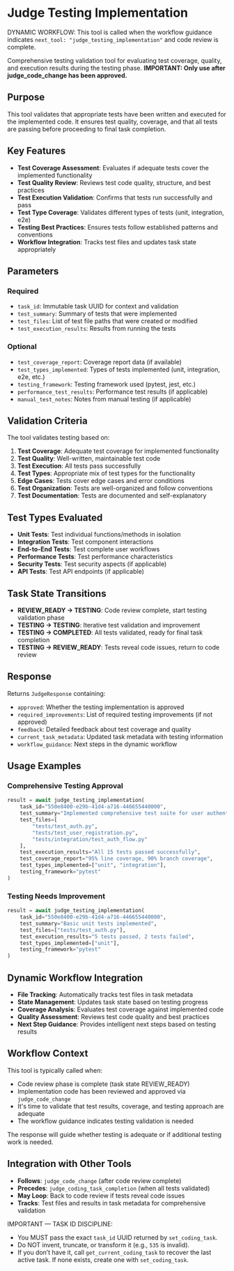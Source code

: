# Judge Testing Implementation

DYNAMIC WORKFLOW: This tool is called when the workflow guidance indicates `next_tool: "judge_testing_implementation"` and code review is complete.

Comprehensive testing validation tool for evaluating test coverage, quality, and execution results during the testing phase. **IMPORTANT: Only use after judge_code_change has been approved.**

## Purpose

This tool validates that appropriate tests have been written and executed for the implemented code. It ensures test quality, coverage, and that all tests are passing before proceeding to final task completion.

## Key Features

- **Test Coverage Assessment**: Evaluates if adequate tests cover the implemented functionality
- **Test Quality Review**: Reviews test code quality, structure, and best practices
- **Test Execution Validation**: Confirms that tests run successfully and pass
- **Test Type Coverage**: Validates different types of tests (unit, integration, e2e)
- **Testing Best Practices**: Ensures tests follow established patterns and conventions
- **Workflow Integration**: Tracks test files and updates task state appropriately

## Parameters

### Required
- `task_id`: Immutable task UUID for context and validation
- `test_summary`: Summary of tests that were implemented
- `test_files`: List of test file paths that were created or modified
- `test_execution_results`: Results from running the tests

### Optional
- `test_coverage_report`: Coverage report data (if available)
- `test_types_implemented`: Types of tests implemented (unit, integration, e2e, etc.)
- `testing_framework`: Testing framework used (pytest, jest, etc.)
- `performance_test_results`: Performance test results (if applicable)
- `manual_test_notes`: Notes from manual testing (if applicable)

## Validation Criteria

The tool validates testing based on:

1. **Test Coverage**: Adequate test coverage for implemented functionality
2. **Test Quality**: Well-written, maintainable test code
3. **Test Execution**: All tests pass successfully
4. **Test Types**: Appropriate mix of test types for the functionality
5. **Edge Cases**: Tests cover edge cases and error conditions
6. **Test Organization**: Tests are well-organized and follow conventions
7. **Test Documentation**: Tests are documented and self-explanatory

## Test Types Evaluated

- **Unit Tests**: Test individual functions/methods in isolation
- **Integration Tests**: Test component interactions
- **End-to-End Tests**: Test complete user workflows
- **Performance Tests**: Test performance characteristics
- **Security Tests**: Test security aspects (if applicable)
- **API Tests**: Test API endpoints (if applicable)

## Task State Transitions

- **REVIEW_READY → TESTING**: Code review complete, start testing validation phase
- **TESTING → TESTING**: Iterative test validation and improvement
- **TESTING → COMPLETED**: All tests validated, ready for final task completion
- **TESTING → REVIEW_READY**: Tests reveal code issues, return to code review

## Response

Returns `JudgeResponse` containing:
- `approved`: Whether the testing implementation is approved
- `required_improvements`: List of required testing improvements (if not approved)
- `feedback`: Detailed feedback about test coverage and quality
- `current_task_metadata`: Updated task metadata with testing information
- `workflow_guidance`: Next steps in the dynamic workflow

## Usage Examples

### Comprehensive Testing Approval
```python
result = await judge_testing_implementation(
    task_id="550e8400-e29b-41d4-a716-446655440000",
    test_summary="Implemented comprehensive test suite for user authentication",
    test_files=[
        "tests/test_auth.py",
        "tests/test_user_registration.py", 
        "tests/integration/test_auth_flow.py"
    ],
    test_execution_results="All 15 tests passed successfully",
    test_coverage_report="95% line coverage, 90% branch coverage",
    test_types_implemented=["unit", "integration"],
    testing_framework="pytest"
)
```

### Testing Needs Improvement
```python
result = await judge_testing_implementation(
    task_id="550e8400-e29b-41d4-a716-446655440000",
    test_summary="Basic unit tests implemented",
    test_files=["tests/test_auth.py"],
    test_execution_results="5 tests passed, 2 tests failed",
    test_types_implemented=["unit"],
    testing_framework="pytest"
)
```

## Dynamic Workflow Integration

- **File Tracking**: Automatically tracks test files in task metadata
- **State Management**: Updates task state based on testing progress
- **Coverage Analysis**: Evaluates test coverage against implemented code
- **Quality Assessment**: Reviews test code quality and best practices
- **Next Step Guidance**: Provides intelligent next steps based on testing results

## Workflow Context

This tool is typically called when:
- Code review phase is complete (task state REVIEW_READY)
- Implementation code has been reviewed and approved via `judge_code_change`
- It's time to validate that test results, coverage, and testing approach are adequate
- The workflow guidance indicates testing validation is needed

The response will guide whether testing is adequate or if additional testing work is needed.

## Integration with Other Tools

- **Follows**: `judge_code_change` (after code review complete)
- **Precedes**: `judge_coding_task_completion` (when all tests validated)
- **May Loop**: Back to code review if tests reveal code issues
- **Tracks**: Test files and results in task metadata for comprehensive validation

IMPORTANT — TASK ID DISCIPLINE:
- You MUST pass the exact `task_id` UUID returned by `set_coding_task`.
- Do NOT invent, truncate, or transform it (e.g., `535` is invalid).
- If you don’t have it, call `get_current_coding_task` to recover the last active task. If none exists, create one with `set_coding_task`.
